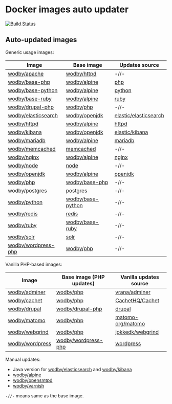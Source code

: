 # Docker images auto updater

[![Build Status](https://travis-ci.com/wodby/images.svg?branch=master)](https://travis-ci.com/wodby/images)

## Auto-updated images

Generic usage images:

| Image                 | Base image            | Updates source          |
| --------------------- | --------------------- | ----------------------- |
| [wodby/apache]        | [wodby/httpd]         | -//-                    |
| [wodby/base-php]      | [wodby/alpine]        | [php]                   |
| [wodby/base-python]   | [wodby/alpine]        | [python]                |
| [wodby/base-ruby]     | [wodby/alpine]        | [ruby]                  |
| [wodby/drupal-php]    | [wodby/php]           | -//-                    |
| [wodby/elasticsearch] | [wodby/openjdk]       | [elastic/elasticsearch] |
| [wodby/httpd]         | [wodby/alpine]        | [httpd]                 |
| [wodby/kibana]        | [wodby/openjdk]       | [elastic/kibana]        |
| [wodby/mariadb]       | [wodby/alpine]        | [mariadb]               |
| [wodby/memcached]     | [memcached]           | -//-                    |
| [wodby/nginx]         | [wodby/alpine]        | [nginx]                 |
| [wodby/node]          | [node]                | -//-                    |
| [wodby/openjdk]       | [wodby/alpine]        | [openjdk]               |
| [wodby/php]           | [wodby/base-php]      | -//-                    |
| [wodby/postgres]      | [postgres]            | -//-                    |
| [wodby/python]        | [wodby/base-python]   | -//-                    |
| [wodby/redis]         | [redis]               | -//-                    |
| [wodby/ruby]          | [wodby/base-ruby]     | -//-                    |
| [wodby/solr]          | [solr]                | -//-                    |
| [wodby/wordpress-php] | [wodby/php]           | -//-                    |

Vanilla PHP-based images:

| Image                 | Base image (PHP updates) | Vanilla updates source |
| --------------------- | ------------------------ | ---------------------- |
| [wodby/adminer]       | [wodby/php]              | [vrana/adminer]        |
| [wodby/cachet]        | [wodby/php]              | [CachetHQ/Cachet]      |
| [wodby/drupal]        | [wodby/drupal-php]       | [drupal]               |
| [wodby/matomo]        | [wodby/php]              | [matomo-org/matomo]    |
| [wodby/webgrind]      | [wodby/php]              | [jokkedk/webgrind]     |
| [wodby/wordpress]     | [wodby/wordpress-php]    | [wordpress]            |

Manual updates:

* Java version for [wodby/elasticsearch] and [wodby/kibana]
* [wodby/alpine]
* [wodby/opensmtpd]
* [wodby/varnish]

`-//-` means same as the base image.

[CachetHQ/Cachet]: https://github.com/CachetHQ/Cachet
[drupal]: https://github.com/docker-library/drupal
[elastic/elasticsearch]: https://github.com/elastic/elasticsearch
[httpd]: https://github.com/docker-library/httpd
[jokkedk/webgrind]: https://github.com/jokkedk/webgrind
[elastic/kibana]: https://github.com/elastic/kibana
[mariadb]: https://github.com/docker-library/mariadb
[matomo-org/matomo]: https://github.com/matomo-org/matomo
[memcached]: https://github.com/docker-library/memcached
[nginx]: https://github.com/docker-library/nginx
[node]: https://github.com/docker-library/node
[openjdk]: https://github.com/docker-library/openjdk
[php]: https://github.com/docker-library/php
[postgres]: https://github.com/docker-library/postgres
[python]: https://github.com/docker-library/python
[redis]: https://github.com/docker-library/redis
[ruby]: https://github.com/docker-library/ruby
[solr]: https://github.com/docker-library/solr
[vrana/adminer]: https://github.com/vrana/adminer
[wodby/adminer]: https://github.com/wodby/adminer
[wodby/alpine]: https://github.com/wodby/alpine
[wodby/apache]: https://github.com/wodby/apache
[wodby/base-php]: https://github.com/wodby/base-php
[wodby/base-python]: https://github.com/wodby/base-python
[wodby/base-ruby]: https://github.com/wodby/base-ruby
[wodby/cachet]: https://github.com/wodby/cachet
[wodby/drupal-php]: https://github.com/wodby/drupal-php
[wodby/drupal]: https://github.com/wodby/drupal
[wodby/elasticsearch]: https://github.com/wodby/elasticsearch
[wodby/httpd]: https://github.com/wodby/httpd
[wodby/kibana]: https://github.com/wodby/kibana
[wodby/mariadb]: https://github.com/wodby/mariadb
[wodby/matomo]: https://github.com/wodby/matomo
[wodby/memcached]: https://github.com/wodby/memcached
[wodby/nginx]: https://github.com/wodby/nginx
[wodby/node]: https://github.com/wodby/node
[wodby/openjdk]: https://github.com/wodby/openjdk
[wodby/opensmtpd]: https://github.com/wodby/opensmtpd
[wodby/php]: https://github.com/wodby/php
[wodby/postgres]: https://github.com/wodby/postgres
[wodby/python]: https://github.com/wodby/python
[wodby/redis]: https://github.com/wodby/redis
[wodby/ruby]: https://github.com/wodby/ruby
[wodby/solr]: https://github.com/wodby/solr
[wodby/varnish]: https://github.com/wodby/varnish
[wodby/webgrind]: https://github.com/wodby/webgrind
[wodby/wordpress-php]: https://github.com/wodby/wordpress-php
[wodby/wordpress]: https://github.com/wodby/wordpress
[wordpress]: https://github.com/docker-library/wordpress

